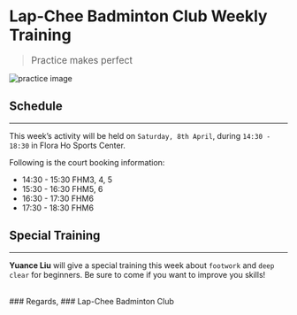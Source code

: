 # Lap-Chee Badminton Club Weekly Training

><big>Practice makes perfect</big>

![practice image](https://i.ytimg.com/vi/OHE5a1iJeV0/hqdefault.jpg)

## Schedule
***
This week’s activity will be held on `Saturday, 8th April`, during `14:30 - 18:30` in Flora Ho Sports Center.

Following is the court booking information:  

* 14:30 - 15:30 FHM3, 4, 5
* 15:30 - 16:30 FHM5, 6
* 16:30 - 17:30 FHM6
* 17:30 - 18:30 FHM6

## Special Training
***
**Yuance Liu** will give a special training this week about `footwork` and `deep clear` for beginners. Be sure to come if you want to improve you skills!

<br/>
### Regards,
### Lap-Chee Badminton Club
